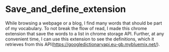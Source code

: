 # Save_and_define_extension
While browsing a webpage or a blog, I find many words that should be part of my vocabulary. 
To not break the flow of read, I made this chrome extension that save  the words to a list in chrome storage API. 
Further, at any convenient time, I can use this extension to see the definitions, which it retrieves from this API(https://googledictionaryapi.eu-gb.mybluemix.net/).

